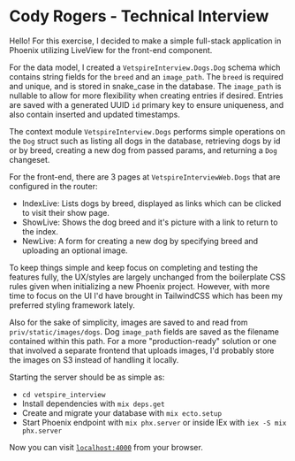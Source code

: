 # Cody Rogers - Technical Interview

Hello! For this exercise, I decided to make a simple full-stack application in Phoenix
utilizing LiveView for the front-end component.

For the data model, I created a `VetspireInterview.Dogs.Dog` schema which contains string fields for the `breed` and
an `image_path`. The `breed` is required and unique, and is stored in snake_case in the database.
The `image_path` is nullable to allow for more flexibility when creating entries if desired. Entries
are saved with a generated UUID `id` primary key to ensure uniqueness, and also contain inserted and updated
timestamps.

The context module `VetspireInterview.Dogs` performs simple operations on the `Dog` struct such as
listing all dogs in the database, retrieving dogs by id or by breed, creating a new dog from passed params,
and returning a `Dog` changeset.

For the front-end, there are 3 pages at `VetspireInterviewWeb.Dogs` that are configured in the router:

- IndexLive: Lists dogs by breed, displayed as links which can be clicked to visit their show page.
- ShowLive: Shows the dog breed and it's picture with a link to return to the index.
- NewLive: A form for creating a new dog by specifying breed and uploading an optional image.

To keep things simple and keep focus on completing and testing the features fully, the UX/styles are largely
unchanged from the boilerplate CSS rules given when initializing a new Phoenix project. However, with more time to
focus on the UI I'd have brought in TailwindCSS which has been my preferred styling framework lately.

Also for the sake of simplicity, images are saved to and read from `priv/static/images/dogs`.
Dog `image_path` fields are saved as the filename contained within this path. For a more "production-ready" solution or one
that involved a separate frontend that uploads images, I'd probably store the images on S3 instead of handling it locally.

Starting the server should be as simple as:

- `cd vetspire_interview`
- Install dependencies with `mix deps.get`
- Create and migrate your database with `mix ecto.setup`
- Start Phoenix endpoint with `mix phx.server` or inside IEx with `iex -S mix phx.server`

Now you can visit [`localhost:4000`](http://localhost:4000) from your browser.
